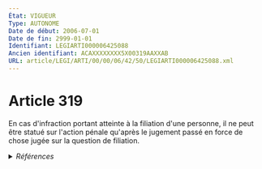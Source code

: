 ```yaml
---
État: VIGUEUR
Type: AUTONOME
Date de début: 2006-07-01
Date de fin: 2999-01-01
Identifiant: LEGIARTI000006425088
Ancien identifiant: ACAXXXXXXXX5X00319AAXXAB
URL: article/LEGI/ARTI/00/00/06/42/50/LEGIARTI000006425088.xml
---
```


<h1>Article 319</h1>

En cas d'infraction portant atteinte à la filiation d'une personne, il ne peut
être statué sur l'action pénale qu'après le jugement passé en force de chose
jugée sur la question de filiation.


<details>
  <summary><em>Références</em></summary>

  <h2>Articles faisant référence à l'article</h2>
  
  <ul>
    <li>
      <a href="https://legal.tricoteuses.fr//redirection/LEGIARTI000006424705?vers=git&vers=legifrance">Code civil - article 311-6 AUTONOME TRANSFERE, en vigueur du 1972-08-01 au 2006-07-01</a> CONCORDANCE cible
    </li>
    <li>
      <a href="https://legal.tricoteuses.fr//redirection/LEGIARTI000006285052?vers=git&vers=legifrance">Ordonnance n° 2005-759 du 4 juillet 2005 portant réforme de la filiation - article 2 ENTIEREMENT_MODIF</a> MODIFICATION cible
    </li>
    <li>
      <a href="https://legal.tricoteuses.fr//redirection/LEGIARTI000006285063?vers=git&vers=legifrance">Ordonnance n° 2005-759 du 4 juillet 2005 portant réforme de la filiation - article 13 ENTIEREMENT_MODIF</a> MODIFICATION cible
    </li>
    <li>
      <a href="https://legal.tricoteuses.fr//redirection/LEGIARTI000006285053?vers=git&vers=legifrance">Ordonnance n° 2005-759 du 4 juillet 2005 portant réforme de la filiation - article 3 ENTIEREMENT_MODIF</a> MODIFICATION cible
    </li>
  </ul>
  
  <h2>Textes faisant référence à l'article</h2>
  
  <ul>
    <li>
      <a href="https://legal.tricoteuses.fr//redirection/JORFTEXT000000451869?vers=git&vers=legifrance">Ordonnance n° 2005-759 du 4 juillet 2005 portant réforme de la filiation</a> SPEC_APPLI cible
    </li>
  </ul>
  
  <h2>Références faites par l'article</h2>
  
  <ul>
    <li>
      CODIFICATION source Loi 1803-03-14
    </li>
    <li>
      2005-07-04 SPEC_APPLI source <a href="https://legal.tricoteuses.fr//redirection/JORFTEXT000000451869?vers=git&vers=legifrance">Ordonnance n° 2005-759 du 4 juillet 2005 portant réforme de la filiation</a>
    </li>
    <li>
      2005-07-04 MODIFICATION source <a href="https://legal.tricoteuses.fr//redirection/LEGIARTI000006285063?vers=git&vers=legifrance">Ordonnance n° 2005-759 du 4 juillet 2005 portant réforme de la filiation - article 13 ENTIEREMENT_MODIF</a>
    </li>
    <li>
      2005-07-04 MODIFICATION source <a href="https://legal.tricoteuses.fr//redirection/LEGIARTI000006285052?vers=git&vers=legifrance">Ordonnance n° 2005-759 du 4 juillet 2005 portant réforme de la filiation - article 2 ENTIEREMENT_MODIF</a>
    </li>
    <li>
      2005-07-04 MODIFICATION source <a href="https://legal.tricoteuses.fr//redirection/LEGIARTI000006285053?vers=git&vers=legifrance">Ordonnance n° 2005-759 du 4 juillet 2005 portant réforme de la filiation - article 3 ENTIEREMENT_MODIF</a>
    </li>
    <li>
      2999-01-01 CONCORDANCE source <a href="https://legal.tricoteuses.fr//redirection/LEGIARTI000006424705?vers=git&vers=legifrance">Code civil - article 311-6 AUTONOME TRANSFERE, en vigueur du 1972-08-01 au 2006-07-01</a>
    </li>
    <li>
      2999-01-01 CONCORDE cible <a href="https://legal.tricoteuses.fr//redirection/LEGIARTI000006424705?vers=git&vers=legifrance">Code civil - article 311-6 AUTONOME TRANSFERE, en vigueur du 1972-08-01 au 2006-07-01</a>
    </li>
  </ul>
</details>
